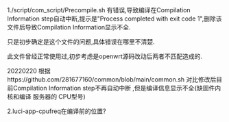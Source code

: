 1./script/com_script/Precompile.sh 有错误,导致编译在Compilation Information step自动中断,提示是"Process completed with exit code 1",删除该文件后导致Compilation Information显示不全.

只是初步确定是这个文件的问题,具体错误在哪里不清楚.

此文件曾经正常使用过,初步考虑是openwrt源码改动后两者不匹配造成的.

20220220 根据https://github.com/281677160/common/blob/main/common.sh 对比修改后目前Compilation Information step不再自动中断 ,但是编译信息显示不全{缺固件内核和编译 服务器的 CPU型号)

2.luci-app-cpufreq在编译前的位置?
